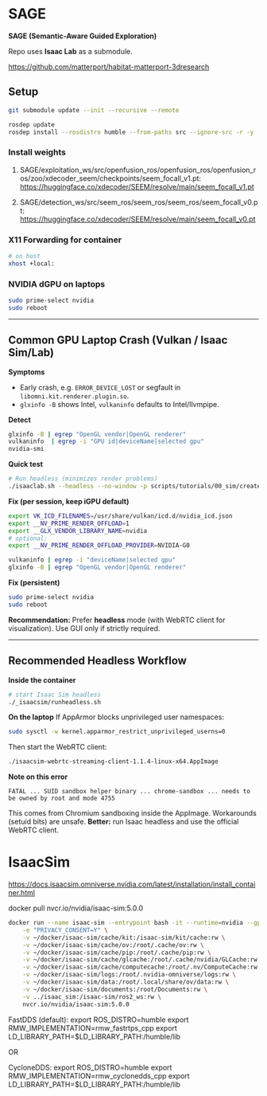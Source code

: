 # SAGE
**SAGE (Semantic-Aware Guided Exploration)**

Repo uses **Isaac Lab** as a submodule.

https://github.com/matterport/habitat-matterport-3dresearch

## Setup
```bash
git submodule update --init --recursive --remote

rosdep update
rosdep install --rosdistro humble --from-paths src --ignore-src -r -y
```

### Install weights

1. SAGE/exploitation_ws/src/openfusion_ros/openfusion_ros/openfusion_ros/zoo/xdecoder_seem/checkpoints/seem_focall_v1.pt:
https://huggingface.co/xdecoder/SEEM/resolve/main/seem_focall_v1.pt

2. SAGE/detection_ws/src/seem_ros/seem_ros/seem_ros/seem_focall_v0.pt:
https://huggingface.co/xdecoder/SEEM/resolve/main/seem_focall_v0.pt

### X11 Forwarding for container
```bash
# on host
xhost +local:
```

### NVIDIA dGPU on laptops
```bash
sudo prime-select nvidia
sudo reboot
```

---

## Common GPU Laptop Crash (Vulkan / Isaac Sim/Lab)
**Symptoms**
- Early crash, e.g. `ERROR_DEVICE_LOST` or segfault in `libomni.kit.renderer.plugin.so`.
- `glxinfo -B` shows Intel, `vulkaninfo` defaults to Intel/llvmpipe.

**Detect**
```bash
glxinfo -B | egrep "OpenGL vendor|OpenGL renderer"
vulkaninfo  | egrep -i "GPU id|deviceName|selected gpu"
nvidia-smi
```

**Quick test**
```bash
# Run headless (minimizes render problems)
./isaaclab.sh --headless --no-window -p scripts/tutorials/00_sim/create_empty.py
```

**Fix (per session, keep iGPU default)**
```bash
export VK_ICD_FILENAMES=/usr/share/vulkan/icd.d/nvidia_icd.json
export __NV_PRIME_RENDER_OFFLOAD=1
export __GLX_VENDOR_LIBRARY_NAME=nvidia
# optional:
export __NV_PRIME_RENDER_OFFLOAD_PROVIDER=NVIDIA-G0

vulkaninfo | egrep -i "deviceName|selected gpu"
glxinfo -B | egrep "OpenGL vendor|OpenGL renderer"
```

**Fix (persistent)**
```bash
sudo prime-select nvidia
sudo reboot
```

**Recommendation:** Prefer **headless** mode (with WebRTC client for visualization). Use GUI only if strictly required.

---

## Recommended Headless Workflow
**Inside the container**
```bash
# start Isaac Sim headless
./_isaacsim/runheadless.sh
```

**On the laptop**
If AppArmor blocks unprivileged user namespaces:
```bash
sudo sysctl -w kernel.apparmor_restrict_unprivileged_userns=0
```
Then start the WebRTC client:
```bash
./isaacsim-webrtc-streaming-client-1.1.4-linux-x64.AppImage
```

**Note on this error**
```text
FATAL ... SUID sandbox helper binary ... chrome-sandbox ... needs to be owned by root and mode 4755
```
This comes from Chromium sandboxing inside the AppImage. Workarounds (setuid bits) are unsafe. **Better:** run Isaac headless and use the official WebRTC client.


# IsaacSim
https://docs.isaacsim.omniverse.nvidia.com/latest/installation/install_container.html

docker pull nvcr.io/nvidia/isaac-sim:5.0.0

```bash
docker run --name isaac-sim --entrypoint bash -it --runtime=nvidia --gpus all -e "ACCEPT_EULA=Y" --rm --network=host \
    -e "PRIVACY_CONSENT=Y" \
    -v ~/docker/isaac-sim/cache/kit:/isaac-sim/kit/cache:rw \
    -v ~/docker/isaac-sim/cache/ov:/root/.cache/ov:rw \
    -v ~/docker/isaac-sim/cache/pip:/root/.cache/pip:rw \
    -v ~/docker/isaac-sim/cache/glcache:/root/.cache/nvidia/GLCache:rw \
    -v ~/docker/isaac-sim/cache/computecache:/root/.nv/ComputeCache:rw \
    -v ~/docker/isaac-sim/logs:/root/.nvidia-omniverse/logs:rw \
    -v ~/docker/isaac-sim/data:/root/.local/share/ov/data:rw \
    -v ~/docker/isaac-sim/documents:/root/Documents:rw \
    -v ../isaac_sim:/isaac-sim/ros2_ws:rw \
    nvcr.io/nvidia/isaac-sim:5.0.0
```

FastDDS (default):
export ROS_DISTRO=humble
export RMW_IMPLEMENTATION=rmw_fastrtps_cpp
export LD_LIBRARY_PATH=$LD_LIBRARY_PATH:/humble/lib

OR

CycloneDDS:
export ROS_DISTRO=humble
export RMW_IMPLEMENTATION=rmw_cyclonedds_cpp
export LD_LIBRARY_PATH=$LD_LIBRARY_PATH:/humble/lib